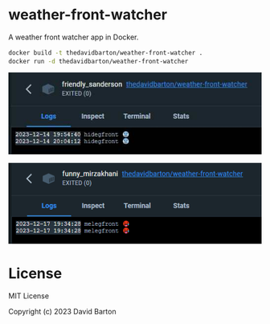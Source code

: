 # weather-front-watcher

A weather front watcher app in Docker.

```bash
docker build -t thedavidbarton/weather-front-watcher .
docker run -d thedavidbarton/weather-front-watcher
```

![weather_screenshot](weather_screenshot_cold.jpg)

![weather_screenshot](weather_screenshot_warm.jpg)

# License

MIT License

Copyright (c) 2023 David Barton
